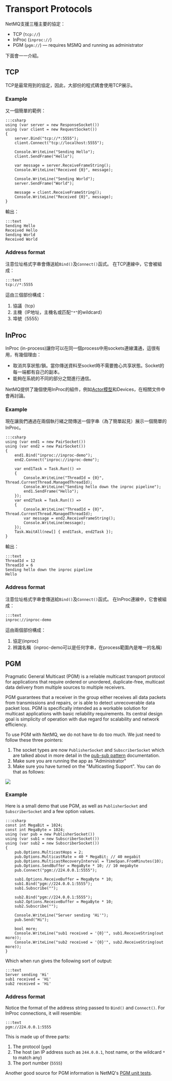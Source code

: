 Transport Protocols
===

NetMQ支援三種主要的協定：

+ TCP (`tcp://`)
+ InProc (`inproc://`)
+ PGM (`pgm://`) &mdash; requires MSMQ and running as administrator

下面會一一介紹。


## TCP

TCP是最常用到的協定，因此，大部份的程式碼會使用TCP展示。

### Example

又一個簡單的範例：

    :::csharp
    using (var server = new ResponseSocket())
    using (var client = new RequestSocket())
    {
        server.Bind("tcp://*:5555");
        client.Connect("tcp://localhost:5555");

        Console.WriteLine("Sending Hello");
        client.SendFrame("Hello");

        var message = server.ReceiveFrameString();
        Console.WriteLine("Received {0}", message);

        Console.WriteLine("Sending World");
        server.SendFrame("World");

        message = client.ReceiveFrameString();
        Console.WriteLine("Received {0}", message);
    }

輸出：

    :::text
    Sending Hello
    Received Hello
    Sending World
    Received World

### Address format

注意位址格式字串會傳送給`Bind()`及`Connect()`函式。
在TCP連線中，它會被組成：

    :::text
    tcp://*:5555

這由三個部份構成：

 1. 協議（tcp）
 2. 主機（IP地址，主機名或匹配`"*"`的wildcard）
 3. 埠號（5555）


## InProc

InProc (in-process)讓你可以在同一個process中用sockets連線溝通，這很有用，有幾個理由：

+ 取消共享狀態/鎖。當你傳送資料至socket時不需要擔心共享狀態。Socket的每一端都有自己的副本。
+ 能夠在系統的不同的部分之間進行通信。

NetMQ提供了幾個使用InProc的組件，例如[Actor模型](actor.md)和Devices，在相關文件中會再討論。

### Example

現在讓我們通過在兩個執行緒之間傳送一個字串（為了簡單起見）展示一個簡單的InProc。

    :::csharp
    using (var end1 = new PairSocket())
    using (var end2 = new PairSocket())
    {
        end1.Bind("inproc://inproc-demo");
        end2.Connect("inproc://inproc-demo");

        var end1Task = Task.Run(() =>
        {
            Console.WriteLine("ThreadId = {0}", Thread.CurrentThread.ManagedThreadId);
            Console.WriteLine("Sending hello down the inproc pipeline");
            end1.SendFrame("Hello");
        });
        var end2Task = Task.Run(() =>
        {
            Console.WriteLine("ThreadId = {0}", Thread.CurrentThread.ManagedThreadId);
            var message = end2.ReceiveFrameString();
            Console.WriteLine(message);
        });
        Task.WaitAll(new[] { end1Task, end2Task });
    }

輸出：

    :::text
    ThreadId = 12
    ThreadId = 6
    Sending hello down the inproc pipeline
    Hello

### Address format

注意位址格式字串會傳送給`Bind()`及`Connect()`函式。
在InProc連線中，它會被組成：

    :::text
    inproc://inproc-demo

這由兩個部份構成：

1. 協定(inproc)
2. 辨識名稱（inproc-demo可以是任何字串，在process範圍內是唯一的名稱）


## PGM

Pragmatic General Multicast (PGM) is a reliable multicast transport protocol for applications that require ordered
or unordered, duplicate-free, multicast data delivery from multiple sources to multiple receivers.

PGM guarantees that a receiver in the group either receives all data packets from transmissions and repairs, or
is able to detect unrecoverable data packet loss. PGM is specifically intended as a workable solution for multicast
applications with basic reliability requirements. Its central design goal is simplicity of operation with due
regard for scalability and network efficiency.

To use PGM with NetMQ, we do not have to do too much. We just need to follow these three pointers:

1. The socket types are now `PublisherSocket` and `SubscriberSocket`
   which are talked about in more detail in the [pub-sub pattern](pub-sub.md) documentation.
2. Make sure you are running the app as "Administrator"
3. Make sure you have turned on the "Multicasting Support". You can do that as follows:

![](Images/PgmSettingsInWindows.png)

### Example

Here is a small demo that use PGM, as well as `PublisherSocket` and `SubscriberSocket` and a few option values.

    :::csharp
    const int MegaBit = 1024;
    const int MegaByte = 1024;
    using (var pub = new PublisherSocket())
    using (var sub1 = new SubscriberSocket())
    using (var sub2 = new SubscriberSocket())
    {
        pub.Options.MulticastHops = 2;
        pub.Options.MulticastRate = 40 * MegaBit; // 40 megabit
        pub.Options.MulticastRecoveryInterval = TimeSpan.FromMinutes(10);
        pub.Options.SendBuffer = MegaByte * 10; // 10 megabyte
        pub.Connect("pgm://224.0.0.1:5555");

        sub1.Options.ReceiveBuffer = MegaByte * 10;
        sub1.Bind("pgm://224.0.0.1:5555");
        sub1.Subscribe("");

        sub2.Bind("pgm://224.0.0.1:5555");
        sub2.Options.ReceiveBuffer = MegaByte * 10;
        sub2.Subscribe("");

        Console.WriteLine("Server sending 'Hi'");
        pub.Send("Hi");

        bool more;
        Console.WriteLine("sub1 received = '{0}'", sub1.ReceiveString(out more));
        Console.WriteLine("sub2 received = '{0}'", sub2.ReceiveString(out more));
    }

Which when run gives the following sort of output:

    :::text
    Server sending 'Hi'
    sub1 received = 'Hi'
    sub2 received = 'Hi'


### Address format

Notice the format of the address string passed to `Bind()` and `Connect()`. For InProc connections, it will resemble:

    :::text
    pgm://224.0.0.1:5555

This is made up of three parts:

1. The protocol (`pgm`)
2. The host (an IP address such as `244.0.0.1`, host name, or the wildcard `*` to match any)
3. The port number (`5555`)

Another good source for PGM information is NetMQ's [PGM unit tests](https://github.com/zeromq/netmq/blob/master/src/NetMQ.Tests/PgmTests.cs).
